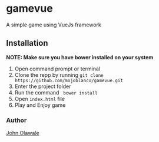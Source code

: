 # gamevue
A simple game using VueJs framework


## Installation
__NOTE: Make sure you have bower installed on your system__
1. Open command prompt or terminal
2. Clone the repp by running ```git clone https://github.com/mojoblanco/gamevue.git```
3. Enter the project folder
4. Run the command ``` bower install```
5. Open ```index.html``` file
6. Play and Enjoy game

### Author
[John Olawale](https://www.twitter.com/themojoblanco)

